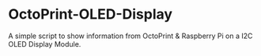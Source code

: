 # OctoPrint-OLED-Display
A simple script to show information from OctoPrint &amp; Raspberry Pi on a I2C OLED Display Module.
